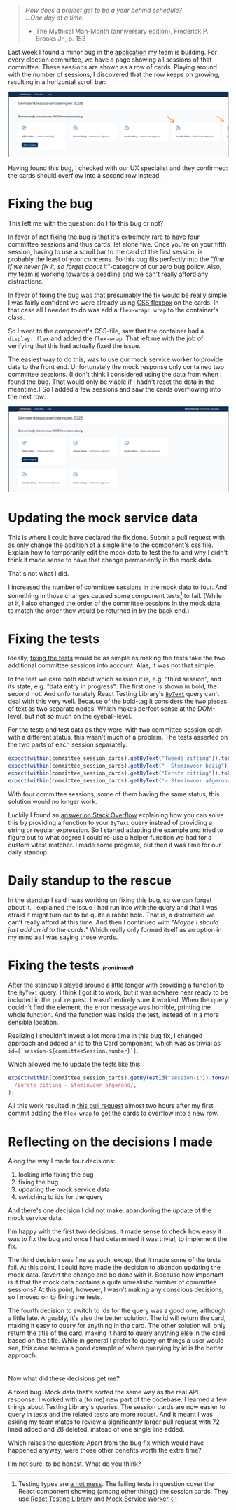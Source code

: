 <!--
.. title: How adding a flex-wrap almost spiraled out of control
.. slug: how-adding-a-flew-wrap-almost-spiraled-out-of-control
.. date: 2025-08-24
.. category: misc
.. tags: agile, bugs, programming, software development
.. type: text
.. description: The thin line between value and distraction
.. previewimage: /images/2025/flex-wrap/cards-before.png
-->

> *How does a project get to be a year behind schedule?*  
> *...One day at a time.*  
> - The Mythical Man-Month (anniversary edition), Frederick P. Brooks Jr., p. 153

Last week I found a minor bug in the [application](https://github.com/kiesraad/abacus) my team is building. For every election committee, we have a page showing all sessions of that committee. These sessions are shown as a row of cards. Playing around with the number of sessions, I discovered that the row keeps on growing, resulting in a horizontal scroll bar:

![screenshot showing five committee session cards in a row, with the last one, all the way to the right, having only a small part of its left side visible](/images/2025/flex-wrap/cards-before.png)

<!-- TEASER_END -->

Having found this bug, I checked with our UX specialist and they confirmed: the cards should overflow into a second row instead.

# Fixing the bug

This left me with the question: do I fix this bug or not?

In favor of not fixing the bug is that it's extremely rare to have four committee sessions and thus cards, let alone five. Once you're on your fifth session, having to use a scroll bar to the card of the first session, is probably the least of your concerns. So this bug fits perfectly into the *"fine if we never fix it, so forget about it"*-category of our zero bug policy. Also, my team is working towards a deadline and we can't really afford any distractions.

In favor of fixing the bug was that presumably the fix would be really simple. I was fairly confident we were already using [CSS flexbox](https://css-tricks.com/snippets/css/a-guide-to-flexbox/) on the cards. In that case all I needed to do was add a `flex-wrap: wrap` to the container's class.

So I went to the component's CSS-file, saw that the container had a `display: flex` and added the `flex-wrap`. That left me with the job of verifying that this had actually fixed the issue.

The easiest way to do this, was to use our mock service worker to provide data to the front end. Unfortunately the mock response only contained two committee sessions. (I don't think I considered using the data from when I found the bug. That would only be viable if I hadn't reset the data in the meantime.) So I added a few sessions and saw the cards overflowing into the next row:

![screenshot showing five committee session cards, three on the first row, two on the second row](/images/2025/flex-wrap/cards-after.png)


# Updating the mock service data

This is where I could have declared the fix done. Submit a pull request with as only change the addition of a single line to the component's css file. Explain how to temporarily edit the mock data to test the fix and why I didn't think it made sense to have that change permanently in the mock data.

That's not what I did.

I increased the number of committee sessions in the mock data to four. And something in those changes caused some component tests[^1] to fail. (While at it, I also changed the order of the committee sessions in the mock data, to match the order they would be returned in by the back end.)

[^1]: Testing types are [a hot mess](https://smallsheds.garden/slides/rtc2019-testing-types.html#/). The failing tests in question cover the React component showing (among other things) the session cards. They use [React Testing Library](https://testing-library.com/docs/react-testing-library/intro/) and [Mock Service Worker](https://mswjs.io/).


# Fixing the tests

Ideally, [fixing the tests](link://slug/what-do-you-fix-when-you-fix-a-test) would be as simple as making the tests take the two additional committee sessions into account. Alas, it was not that simple.

In the test we care both about which session it is, e.g. "third session", and its state, e.g. "data entry in progress". The first one is shown in bold, the second not. And unfortunately React Testing Library's [`ByText`](https://testing-library.com/docs/queries/bytext) query can't deal with this very well. Because of the bold-tag it considers the two pieces of text as two separate nodes. Which makes perfect sense at the DOM-level, but not so much on the eyeball-level.

For the tests and test data as they were, with two committee session each with a different status, this wasn't much of a problem. The tests asserted on the two parts of each session separately:

```TypeScript
expect(within(committee_session_cards).getByText("Tweede zitting")).toBeVisible();
expect(within(committee_session_cards).getByText("— Steminvoer bezig")).toBeVisible();
expect(within(committee_session_cards).getByText("Eerste zitting")).toBeVisible();
expect(within(committee_session_cards).getByText("— Steminvoer afgerond")).toBeVisible();
```

With four committee sessions, some of them having the same status, this solution would no longer work.

Luckily I found an [answer on Stack Overflow](https://stackoverflow.com/a/56859650) explaining how you can solve this by providing a function to your `ByText` query instead of providing a string or regular expression. So I started adapting the example and tried to figure out to what degree I could re-use a helper function we had for a custom vitest matcher. I made some progress, but then it was time for our daily standup.


# Daily standup to the rescue

In the standup I said I was working on fixing this bug, so we can forget about it. I explained the issue I had run into with the query and that I was afraid it might turn out to be quite a rabbit hole. That is, a distraction we can't really afford at this time. And then I continued with *"Maybe I should just add an id to the cards."* Which really only formed itself as an option in my mind as I was saying those words.


# Fixing the tests <em style="font-size: 0.45em;">(continued)</em>

After the standup I played around a little longer with providing a function to the `ByText` query. I think I got it to work, but it was nowhere near ready to be included in the pull request. I wasn't entirely sure it worked. When the query couldn't find the element, the error message was horrible, printing the whole function. And the function was inside the test, instead of in a more sensible location.

Realizing I shouldn't invest a lot more time in this bug fix, I changed approach and added an id to the Card component, which was as trivial as ``id={`session-${committeeSession.number}`}``.

Which allowed me to update the tests like this:

```TypeScript
expect(within(committee_session_cards).getByTestId("session-1")).toHaveTextContent(
  /Eerste zitting — Steminvoer afgerond/,
);
```

All this work resulted in [this pull request](https://github.com/kiesraad/abacus/pull/2029) almost two hours after my first commit adding the `flex-wrap` to get the cards to overflow into a new row.


# Reflecting on the decisions I made

Along the way I made four decisions:

1. looking into fixing the bug
2. fixing the bug
3. updating the mock service data
4. switching to ids for the query

And there's one decision I did not make: abandoning the update of the mock service data.

I'm happy with the first two decisions. It made sense to check how easy it was to fix the bug and once I had determined it was trivial, to implement the fix.

The third decision was fine as such, except that it made some of the tests fail. At this point, I could have made the decision to abandon updating the mock data. Revert the change and be done with it. Because how important is it that the mock data contains a quite unrealistic number of committee sessions? At this point, however, I wasn't making any conscious decisions, so I moved on to fixing the tests.

The fourth decision to switch to ids for the query was a good one, although a little late. Arguably, it's also the better solution. The id will return the card, making it easy to query for anything in the card. The other solution will only return the title of the card, making it hard to query anything else in the card based on the title. While in general I prefer to query on things a user would see, this case seems a good example of where querying by id is the better approach.

<div style="margin-top: 2.2rem;" />

Now what did these decisions get me?

A fixed bug. Mock data that's sorted the same way as the real API response. I worked with a (to me) new part of the codebase. I learned a few things about Testing Library's queries. The session cards are now easier to query in tests and the related tests are more robust. And it meant I was asking my team mates to review a significantly larger pull request with 72 lined added and 28 deleted, instead of one single line added.

Which raises the question: Apart from the bug fix which would have happened anyway, were those other benefits worth the extra time?

I'm not sure, to be honest. What do you think?
